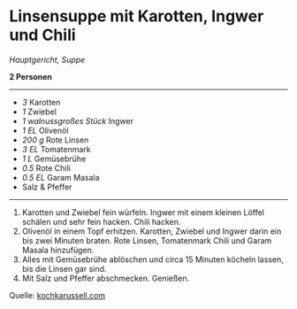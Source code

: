 # Linsensuppe mit Karotten, Ingwer und Chili

*Hauptgericht, Suppe*

**2 Personen**

---

- *3* Karotten
- *1* Zwiebel
- *1 walnussgroßes Stück* Ingwer
- *1 EL* Olivenöl
- *200 g* Rote Linsen
- *3 EL* Tomatenmark
- *1 L* Gemüsebrühe
- *0.5* Rote Chili
- *0.5 EL* Garam Masala
- Salz & Pfeffer

---

1. Karotten und Zwiebel fein würfeln. Ingwer mit einem kleinen Löffel schälen und sehr fein hacken. Chili hacken.
2. Olivenöl in einem Topf erhitzen. Karotten, Zwiebel und Ingwer darin ein bis zwei Minuten braten. Rote Linsen, Tomatenmark Chili und Garam Masala hinzufügen.
3. Alles mit Gemüsebrühe ablöschen und circa 15 Minuten köcheln lassen, bis die Linsen gar sind.
4. Mit Salz und Pfeffer abschmecken. Genießen.

Quelle: [kochkarussell.com](https://kochkarussell.com/linsensuppe-mit-ingwer-und-chili/)